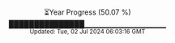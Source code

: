 <p align="center">
⏳Year Progress (50.07 %)<br>
███████████████▁▁▁▁▁▁▁▁▁▁▁▁▁▁▁ <br>
<sub>Updated: Tue, 02 Jul 2024 06:03:16 GMT</sub>
</p>


